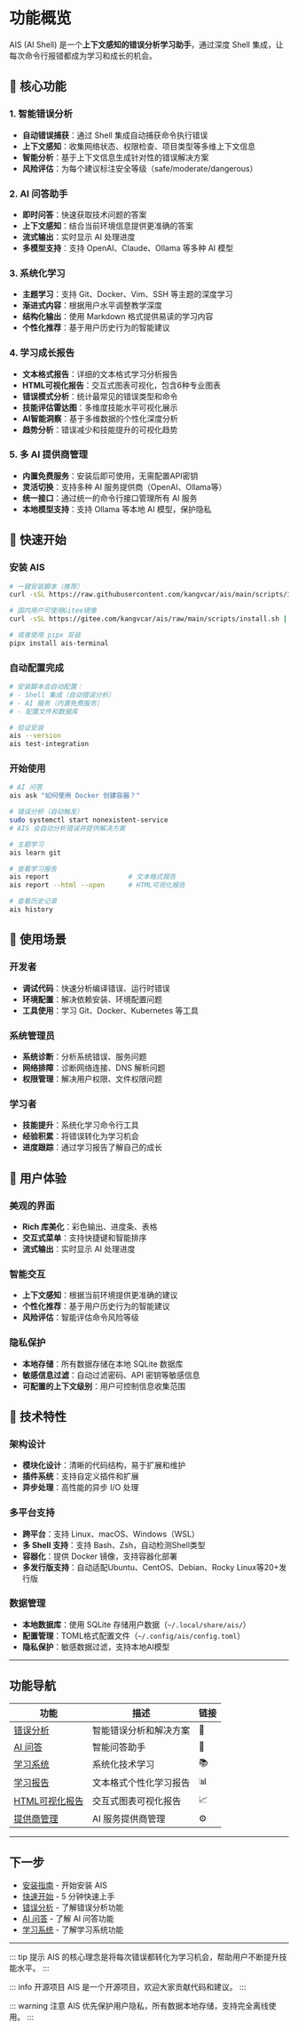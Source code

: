 # 功能概览

AIS (AI Shell) 是一个**上下文感知的错误分析学习助手**，通过深度 Shell 集成，让每次命令行报错都成为学习和成长的机会。

## 🎯 核心功能

### 1. 智能错误分析
- **自动错误捕获**：通过 Shell 集成自动捕获命令执行错误
- **上下文感知**：收集网络状态、权限检查、项目类型等多维上下文信息
- **智能分析**：基于上下文信息生成针对性的错误解决方案
- **风险评估**：为每个建议标注安全等级（safe/moderate/dangerous）

### 2. AI 问答助手
- **即时问答**：快速获取技术问题的答案
- **上下文感知**：结合当前环境信息提供更准确的答案
- **流式输出**：实时显示 AI 处理进度
- **多模型支持**：支持 OpenAI、Claude、Ollama 等多种 AI 模型

### 3. 系统化学习
- **主题学习**：支持 Git、Docker、Vim、SSH 等主题的深度学习
- **渐进式内容**：根据用户水平调整教学深度
- **结构化输出**：使用 Markdown 格式提供易读的学习内容
- **个性化推荐**：基于用户历史行为的智能建议

### 4. 学习成长报告
- **文本格式报告**：详细的文本格式学习分析报告
- **HTML可视化报告**：交互式图表可视化，包含6种专业图表
- **错误模式分析**：统计最常见的错误类型和命令
- **技能评估雷达图**：多维度技能水平可视化展示
- **AI智能洞察**：基于多维数据的个性化深度分析
- **趋势分析**：错误减少和技能提升的可视化趋势

### 5. 多 AI 提供商管理
- **内置免费服务**：安装后即可使用，无需配置API密钥
- **灵活切换**：支持多种 AI 服务提供商（OpenAI、Ollama等）
- **统一接口**：通过统一的命令行接口管理所有 AI 服务
- **本地模型支持**：支持 Ollama 等本地 AI 模型，保护隐私

## 🚀 快速开始

### 安装 AIS
```bash
# 一键安装脚本（推荐）
curl -sSL https://raw.githubusercontent.com/kangvcar/ais/main/scripts/install.sh | bash

# 国内用户可使用Gitee镜像
curl -sSL https://gitee.com/kangvcar/ais/raw/main/scripts/install.sh | bash

# 或者使用 pipx 安装
pipx install ais-terminal
```

### 自动配置完成
```bash
# 安装脚本会自动配置：
# - Shell 集成（自动错误分析）
# - AI 服务（内置免费服务）
# - 配置文件和数据库

# 验证安装
ais --version
ais test-integration
```

### 开始使用
```bash
# AI 问答
ais ask "如何使用 Docker 创建容器？"

# 错误分析（自动触发）
sudo systemctl start nonexistent-service
# AIS 会自动分析错误并提供解决方案

# 主题学习
ais learn git

# 查看学习报告
ais report                    # 文本格式报告
ais report --html --open      # HTML可视化报告

# 查看历史记录
ais history
```

## 🌟 使用场景

### 开发者
- **调试代码**：快速分析编译错误、运行时错误
- **环境配置**：解决依赖安装、环境配置问题
- **工具使用**：学习 Git、Docker、Kubernetes 等工具

### 系统管理员
- **系统诊断**：分析系统错误、服务问题
- **网络排障**：诊断网络连接、DNS 解析问题
- **权限管理**：解决用户权限、文件权限问题

### 学习者
- **技能提升**：系统化学习命令行工具
- **经验积累**：将错误转化为学习机会
- **进度跟踪**：通过学习报告了解自己的成长

## 🎨 用户体验

### 美观的界面
- **Rich 库美化**：彩色输出、进度条、表格
- **交互式菜单**：支持快捷键和智能排序
- **流式输出**：实时显示 AI 处理进度

### 智能交互
- **上下文感知**：根据当前环境提供更准确的建议
- **个性化推荐**：基于用户历史行为的智能建议
- **风险评估**：智能评估命令风险等级

### 隐私保护
- **本地存储**：所有数据存储在本地 SQLite 数据库
- **敏感信息过滤**：自动过滤密码、API 密钥等敏感信息
- **可配置的上下文级别**：用户可控制信息收集范围

## 🔧 技术特性

### 架构设计
- **模块化设计**：清晰的代码结构，易于扩展和维护
- **插件系统**：支持自定义插件和扩展
- **异步处理**：高性能的异步 I/O 处理

### 多平台支持
- **跨平台**：支持 Linux、macOS、Windows（WSL）
- **多 Shell 支持**：支持 Bash、Zsh，自动检测Shell类型
- **容器化**：提供 Docker 镜像，支持容器化部署
- **多发行版支持**：自动适配Ubuntu、CentOS、Debian、Rocky Linux等20+发行版

### 数据管理
- **本地数据库**：使用 SQLite 存储用户数据（`~/.local/share/ais/`）
- **配置管理**：TOML格式配置文件（`~/.config/ais/config.toml`）
- **隐私保护**：敏感数据过滤，支持本地AI模型

---

## 功能导航

| 功能 | 描述 | 链接 |
|------|------|------|
| [错误分析](./error-analysis) | 智能错误分析和解决方案 | 🧠 |
| [AI 问答](./ai-chat) | 智能问答助手 | 💬 |
| [学习系统](./learning-system) | 系统化技术学习 | 📚 |
| [学习报告](./learning-reports) | 文本格式个性化学习报告 | 📊 |
| [HTML可视化报告](./html-reports) | 交互式图表可视化报告 | 📈 |
| [提供商管理](./provider-management) | AI 服务提供商管理 | ⚙️ |

---

## 下一步

- [安装指南](../getting-started/installation.md) - 开始安装 AIS
- [快速开始](../getting-started/quick-start.md) - 5 分钟快速上手
- [错误分析](./error-analysis.md) - 了解错误分析功能
- [AI 问答](./ai-chat.md) - 了解 AI 问答功能
- [学习系统](./learning-system.md) - 了解学习系统功能

---

::: tip 提示
AIS 的核心理念是将每次错误都转化为学习机会，帮助用户不断提升技能水平。
:::

::: info 开源项目
AIS 是一个开源项目，欢迎大家贡献代码和建议。
:::

::: warning 注意
AIS 优先保护用户隐私，所有数据本地存储，支持完全离线使用。
:::
